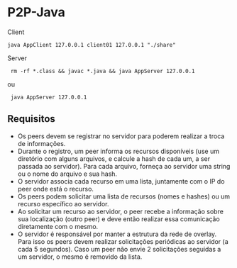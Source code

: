 # P2P-Java

Client 

```java AppClient 127.0.0.1 client01 127.0.0.1 "./share" ```

Server

```  rm -rf *.class && javac *.java && java AppServer 127.0.0.1 ```

ou

```  java AppServer 127.0.0.1 ```

## Requisitos

- Os peers devem se registrar no servidor para poderem realizar a troca de
informações.
- Durante o registro, um peer informa os recursos disponíveis (use um
diretório com alguns arquivos, e calcule a hash de cada um, a ser passada
ao servidor). Para cada arquivo, forneça ao servidor uma string ou o nome
do arquivo e sua hash.
- O servidor associa cada recurso em uma lista, juntamente com o IP do
peer onde está o recurso.
- Os peers podem solicitar uma lista de recursos (nomes e hashes) ou um
recurso específico ao servidor.
- Ao solicitar um recurso ao servidor, o peer recebe a informação sobre sua
localização (outro peer) e deve então realizar essa comunicação
diretamente com o mesmo.
- O servidor é responsável por manter a estrutura da rede de overlay. Para
isso os peers devem realizar solicitações periódicas ao servidor (a cada 5
segundos). Caso um peer não envie 2 solicitações seguidas a um servidor,
o mesmo é removido da lista.
